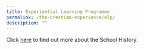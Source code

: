 ```yaml
---
title: Experiential Learning Programme
permalink: /the-crestian-experience/elp/
description: ""
---
```

Click [here](https://sites.google.com/moe.edu.sg/prcss-school-history/) to find out more about the School History.